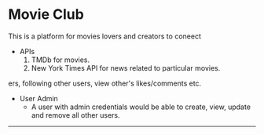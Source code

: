 # Movie Club

This is a platform for movies lovers and creators to coneect

  * APIs
    1. TMDb for movies.
	2. New York Times API for news related to particular movies.
	
  ers, following other users, view other's likes/comments etc.
	
  * User Admin 
    * A user with admin credentials would be able to create, view, update and remove all other users. 
	
	
<hr>	